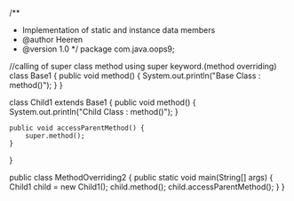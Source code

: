 /**
 * Implementation of static and instance data members
 * @author Heeren
 * @version 1.0
 */
package com.java.oops9;

//calling of super class method using super keyword.(method overriding) 
class Base1 {
	public void method() {
		System.out.println("Base Class : method()");
	}
}

class Child1 extends Base1 {
	public void method() {
		System.out.println("Child Class : method()");
	}

	public void accessParentMethod() {
		super.method();
	}
}

public class MethodOverriding2 {
	public static void main(String[] args) {
		Child1 child = new Child1();
		child.method();
		child.accessParentMethod();
	}
}
